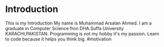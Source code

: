 # Introduction
This is my Introduction
My name is Muhammad Arsalan Ahmed. I am a graduate in Computer Science fron DHA.Suffa University KARACHI,PAKISTAN. 
Programming is not my hobby it's my passion.
Learn to code because it helps you think big. #motivation
